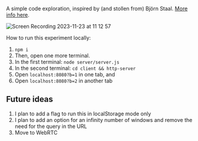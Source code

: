 A simple code exploration, inspired by (and stollen from) Björn Staal. [More info here](https://www.linkedin.com/feed/update/urn:li:activity:7133171531567816705/).

![Screen Recording 2023-11-23 at 11 12 57](https://github.com/Momciloo/fun-with-sockets/assets/15079459/90b4fea3-fd53-4127-bbb9-96e76944e9f4)


How to run this experiment locally:

1. `npm i`
2. Then, open one more terminal.
3. In the first terminal:
`node server/server.js`
4. In the second terminal:
`cd client && http-server`
5. Open `localhost:8080?b=1` in one tab, and
6. Open `localhost:8080?b=2` in another tab


## Future ideas
1. I plan to add a flag to run this in localStorage mode only
2. I plan to add an option for an infinity number of windows and remove the need for the query in the URL
3. Move to WebRTC
